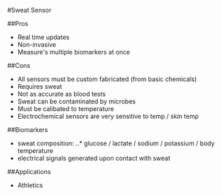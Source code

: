 #Sweat Sensor

##Pros
  * Real time updates
  * Non-invasive
  * Measure's multiple biomarkers at once

##Cons
  * All sensors must be custom fabricated (from basic chemicals)
  * Requires sweat
  * Not as accurate as blood tests
  * Sweat can be contaminated by  microbes
  * Must be calibated to temperature
  * Electrochemical sensors are very sensitive to temp / skin temp


##Biomarkers
  * sweat composition:
    ..* glucose / lactate / sodium / potassium / body temperature
  * electrical signals generated upon contact with sweat

##Applications
  * Athletics
